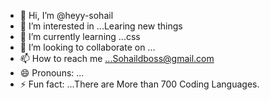 - 👋 Hi, I’m @heyy-sohail
- 👀 I’m interested in ...Learing new things 
- 🌱 I’m currently learning ...css 
- 💞️ I’m looking to collaborate on ...
- 📫 How to reach me ...Sohaildboss@gmail.com 
- 😄 Pronouns: ...
- ⚡ Fun fact: ...There are More than 700 Coding Languages.

<!---
heyy-sohail/heyy-sohail is a ✨ special ✨ repository because its `README.md` (this file) appears on your GitHub profile.
You can click the Preview link to take a look at your changes.
--->
